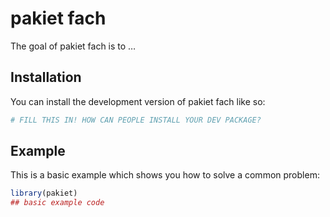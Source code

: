
<!-- README.md is generated from README.Rmd. Please edit that file -->

# pakiet fach

<!-- badges: start -->

<!-- badges: end -->

The goal of pakiet fach is to …

## Installation

You can install the development version of pakiet fach like so:

``` r
# FILL THIS IN! HOW CAN PEOPLE INSTALL YOUR DEV PACKAGE?
```

## Example

This is a basic example which shows you how to solve a common problem:

``` r
library(pakiet)
## basic example code
```
